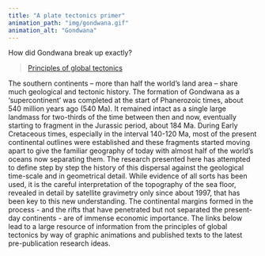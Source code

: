 ```yaml
---
title: "A plate tectonics primer"
animation_path: "img/gondwana.gif"
animation_alt: "Gondwana"
---
```


How did Gondwana break up exactly? 


> [Principles of global tectonics](http://www.reeves.nl/upload/principles-of-global-large.pdf)



The southern continents – more than half the
world’s land area – share much geological and tectonic history.  The formation
of Gondwana as a ‘supercontinent’ was completed at the start of Phanerozoic
times, about 540 million years ago (540 Ma). It remained intact as a single
large landmass for two-thirds of the time between then and now, eventually
starting to fragment in the Jurassic period, about 184 Ma. During Early
Cretaceous times, especially in the interval 140-120 Ma, most of the present
continental outlines were established and these fragments started moving apart
to give the familiar geography of today with almost half of the world’s oceans
now separating them. The research presented here has attempted to define step by
step the history of this dispersal against the geological time-scale and in
geometrical detail. While evidence of all sorts has been used, it is the careful
interpretation of the topography of the sea floor, revealed in detail by
satellite gravimetry only since about 1997, that has been key to this new
understanding. The continental margins formed in the process - and the rifts
that have penetrated but not separated the present-day continents - are of
immense economic importance.  The links below lead to a large resource of
information from the principles of global tectonics by way of graphic animations
and published texts to the latest pre-publication research ideas.

